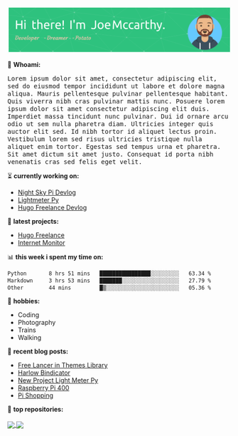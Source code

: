 ![Header](./github-header-image.png)

🧐 **Whoami:**
<p>
<samp>
Lorem ipsum dolor sit amet, consectetur adipiscing elit, sed do eiusmod tempor incididunt ut labore et dolore magna aliqua. Mauris pellentesque pulvinar pellentesque habitant. Quis viverra nibh cras pulvinar mattis nunc. Posuere lorem ipsum dolor sit amet consectetur adipiscing elit duis. Imperdiet massa tincidunt nunc pulvinar. Dui id ornare arcu odio ut sem nulla pharetra diam. Ultricies integer quis auctor elit sed. Id nibh tortor id aliquet lectus proin. Vestibulum lorem sed risus ultricies tristique nulla aliquet enim tortor. Egestas sed tempus urna et pharetra. Sit amet dictum sit amet justo. Consequat id porta nibh venenatis cras sed felis eget velit.
</samp>
</p>

:hourglass_flowing_sand: **currently working on:**
<!-- SPUD_WORKING_ON:START -->
- [Night Sky Pi Devlog](https://joemccarthy.co.uk/devlogs/night-sky-pi/)
- [Lightmeter Py](https://joemccarthy.co.uk/devlogs/lightmeter-py/)
- [Hugo Freelance Devlog](https://joemccarthy.co.uk/devlogs/hugo-freelance/)
<!-- SPUD_WORKING_ON:END -->

🌱 **latest projects:**
<!-- SPUD_PROJECTS:START -->
- [Hugo Freelance](https://joemccarthy.co.uk/projects/hugo-freelance/)
- [Internet Monitor](https://joemccarthy.co.uk/projects/internet-monitor/)
<!-- SPUD_PROJECTS:END -->

📊 **this week i spent my time on:**
<!--START_SECTION:waka-->

```text
Python       8 hrs 51 mins   ████████████████░░░░░░░░░   63.34 %
Markdown     3 hrs 53 mins   ███████░░░░░░░░░░░░░░░░░░   27.79 %
Other        44 mins         █▒░░░░░░░░░░░░░░░░░░░░░░░   05.36 %
```

<!--END_SECTION:waka-->

📅 **hobbies:**
- Coding
- Photography
- Trains
- Walking

:memo: **recent blog posts:**
<!-- SPUD_POSTS:START -->
- [Free Lancer in Themes Library](https://joemccarthy.co.uk/posts/free-lancer-in-themes-library/)
- [Harlow Bindicator](https://joemccarthy.co.uk/posts/harlow-bindicator/)
- [New Project Light Meter Py](https://joemccarthy.co.uk/posts/new-project-light-meter-py/)
- [Raspberry Pi 400](https://joemccarthy.co.uk/posts/pi-400/)
- [Pi Shopping](https://joemccarthy.co.uk/posts/pi-shopping/)
<!-- SPUD_POSTS:END -->

:abacus: **top repositories:**
</br>
</br>
<a href="https://github.com/joseph-mccarthy/hugo-bootstrap-freelancer-template">
  <img align="center" src="https://github-readme-stats.vercel.app/api/pin/?username=joseph-mccarthy&repo=hugo-bootstrap-freelancer-template&theme=buefy" />
</a>
<a href="https://github.com/joseph-mccarthy/internet-monitor">
  <img align="center" src="https://github-readme-stats.vercel.app/api/pin/?username=joseph-mccarthy&repo=internet-monitor&theme=buefy" />
</a>

